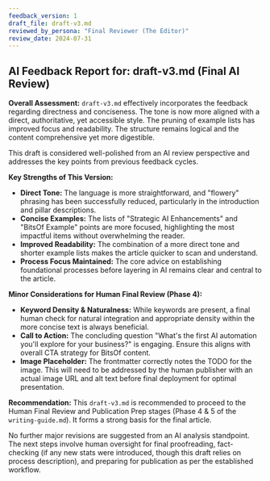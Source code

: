 ```yaml
---
feedback_version: 1
draft_file: draft-v3.md
reviewed_by_persona: "Final Reviewer (The Editor)"
review_date: 2024-07-31
---
```


## AI Feedback Report for: draft-v3.md (Final AI Review)

**Overall Assessment:**
`draft-v3.md` effectively incorporates the feedback regarding directness and conciseness. The tone is now more aligned with a direct, authoritative, yet accessible style. The pruning of example lists has improved focus and readability. The structure remains logical and the content comprehensive yet more digestible.

This draft is considered well-polished from an AI review perspective and addresses the key points from previous feedback cycles.

**Key Strengths of This Version:**

*   **Direct Tone:** The language is more straightforward, and "flowery" phrasing has been successfully reduced, particularly in the introduction and pillar descriptions.
*   **Concise Examples:** The lists of "Strategic AI Enhancements" and "BitsOf Example" points are more focused, highlighting the most impactful items without overwhelming the reader.
*   **Improved Readability:** The combination of a more direct tone and shorter example lists makes the article quicker to scan and understand.
*   **Process Focus Maintained:** The core advice on establishing foundational processes before layering in AI remains clear and central to the article.

**Minor Considerations for Human Final Review (Phase 4):**

*   **Keyword Density & Naturalness:** While keywords are present, a final human check for natural integration and appropriate density within the more concise text is always beneficial.
*   **Call to Action:** The concluding question "What's the first AI automation you'll explore for your business?" is engaging. Ensure this aligns with overall CTA strategy for BitsOf content.
*   **Image Placeholder:** The frontmatter correctly notes the TODO for the image. This will need to be addressed by the human publisher with an actual image URL and alt text before final deployment for optimal presentation.

**Recommendation:**
This `draft-v3.md` is recommended to proceed to the Human Final Review and Publication Prep stages (Phase 4 & 5 of the `writing-guide.md`). It forms a strong basis for the final article.

No further major revisions are suggested from an AI analysis standpoint. The next steps involve human oversight for final proofreading, fact-checking (if any new stats were introduced, though this draft relies on process description), and preparing for publication as per the established workflow. 